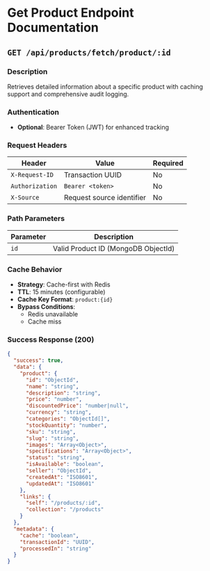 # Get Product Endpoint Documentation

## `GET /api/products/fetch/product/:id`

### Description
Retrieves detailed information about a specific product with caching support and comprehensive audit logging.

### Authentication
- **Optional**: Bearer Token (JWT) for enhanced tracking

### Request Headers
| Header | Value | Required |
|--------|-------|----------|
| `X-Request-ID` | Transaction UUID | No |
| `Authorization` | `Bearer <token>` | No |
| `X-Source` | Request source identifier | No |

### Path Parameters
| Parameter | Description |
|-----------|-------------|
| `id` | Valid Product ID (MongoDB ObjectId) |

### Cache Behavior
- **Strategy**: Cache-first with Redis
- **TTL**: 15 minutes (configurable)
- **Cache Key Format**: `product:{id}`
- **Bypass Conditions**:
  - Redis unavailable
  - Cache miss

### Success Response (200)
```json
{
  "success": true,
  "data": {
    "product": {
      "id": "ObjectId",
      "name": "string",
      "description": "string",
      "price": "number",
      "discountedPrice": "number|null",
      "currency": "string",
      "categories": "ObjectId[]",
      "stockQuantity": "number",
      "sku": "string",
      "slug": "string",
      "images": "Array<Object>",
      "specifications": "Array<Object>",
      "status": "string",
      "isAvailable": "boolean",
      "seller": "ObjectId",
      "createdAt": "ISO8601",
      "updatedAt": "ISO8601"
    },
    "links": {
      "self": "/products/:id",
      "collection": "/products"
    }
  },
  "metadata": {
    "cache": "boolean",
    "transactionId": "UUID",
    "processedIn": "string"
  }
}